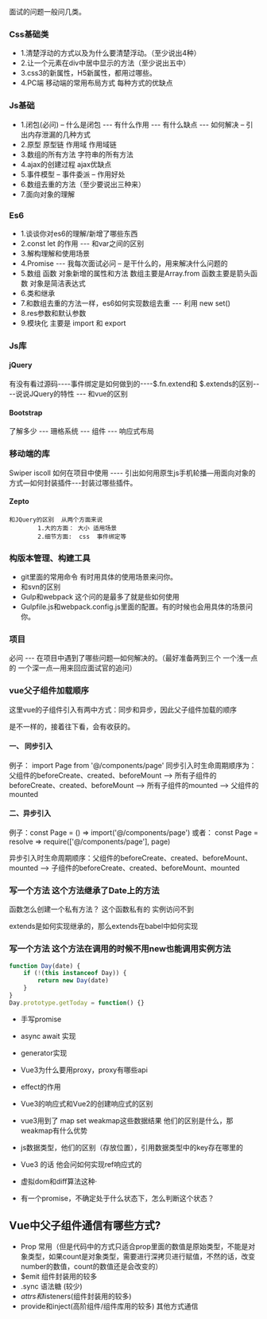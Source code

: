 
面试的问题一般问几类。

### Css基础类 
* 1.清楚浮动的方式以及为什么要清楚浮动。（至少说出4种）
* 2.让一个元素在div中居中显示的方法（至少说出五中）
* 3.css3的新属性，H5新属性，都用过哪些。
* 4.PC端 移动端的常用布局方式  每种方式的优缺点

### Js基础
* 1.闭包(必问) – 什么是闭包 --- 有什么作用 --- 有什么缺点 --- 如何解决 – 引出内存泄漏的几种方式
* 2.原型 原型链  作用域 作用域链
* 3.数组的所有方法 字符串的所有方法
* 4.ajax的创建过程 ajax优缺点
* 5.事件模型 – 事件委派 – 作用好处
* 6.数组去重的方法（至少要说出三种来）
* 7.面向对象的理解

### Es6
* 1.谈谈你对es6的理解/新增了哪些东西
* 2.const let 的作用 --- 和var之间的区别
* 3.解构理解和使用场景
* 4.Promise --- 我每次面试必问 – 是干什么的，用来解决什么问题的
* 5.数组 函数 对象新增的属性和方法 数组主要是Array.from 函数主要是箭头函数 对象是简洁表达式
* 6.类和继承
* 7.和数组去重的方法一样，es6如何实现数组去重 --- 利用 new set() 
* 8.res参数和默认参数
* 9.模块化 主要是 import 和 export

### Js库 
#### jQuery 
有没有看过源码----事件绑定是如何做到的----$.fn.extend和 $.extends的区别----说说JQuery的特性 --- 和vue的区别
#### Bootstrap
了解多少 --- 珊格系统 --- 组件 --- 响应式布局
### 移动端的库
Swiper iscoll 如何在项目中使用 ---- 引出如何用原生js手机轮播—用面向对象的方式—如何封装插件---封装过哪些插件。
#### Zepto 
    和JQuery的区别  从两个方面来说 
            1.大的方面： 大小 适用场景 
            2.细节方面:  css  事件绑定等

### 构版本管理、构建工具
* git里面的常用命令 有时用具体的使用场景来问你。
* 和svn的区别
* Gulp和webpack 这个问的是最多了就是些如何使用 
* Gulpfile.js和webpack.config.js里面的配置。有的时候也会用具体的场景问你。
           

### 项目
必问 --- 在项目中遇到了哪些问题—如何解决的。（最好准备两到三个 一个浅一点的 一个深一点—用来回应面试官的追问）

### vue父子组件加载顺序
这里vue的子组件引入有两中方式：同步和异步，因此父子组件加载的顺序

是不一样的，接着往下看，会有收获的。

#### 一、 同步引入

例子： import Page from '@/components/page'
同步引入时生命周期顺序为：父组件的beforeCreate、created、beforeMount --> 所有子组件的beforeCreate、created、beforeMount --> 所有子组件的mounted --> 父组件的mounted

#### 二、异步引入

例子：const Page = () => import('@/components/page')
或者： const Page = resolve => require(['@/components/page'], page)

异步引入时生命周期顺序：父组件的beforeCreate、created、beforeMount、mounted --> 子组件的beforeCreate、created、beforeMount、mounted


### 写一个方法    这个方法继承了Date上的方法

函数怎么创建一个私有方法？
这个函数私有的  实例访问不到

extends是如何实现继承的，那么extends在babel中如何实现


### 写一个方法  这个方法在调用的时候不用new也能调用实例方法
```js
function Day(date) {
    if (!(this instanceof Day)) {
        return new Day(date)
    }
}
Day.prototype.getToday = function() {}
```


* 手写promise
 
* async   await  实现
 
* generator实现

* Vue3为什么要用proxy，proxy有哪些api

* effect的作用

* Vue3的响应式和Vue2的创建响应式的区别

* vue3用到了 map  set  weakmap这些数据结果  他们的区别是什么，那weakmap有什么优势

* js数据类型，他们的区别（存放位置），引用数据类型中的key存在哪里的

* Vue3 的话   他会问如何实现ref响应式的

* 虚拟dom和diff算法这种·


* 有一个promise，不确定处于什么状态下，怎么判断这个状态？


## Vue中父子组件通信有哪些方式?
* Prop 常用（但是代码中的方式只适合prop里面的数值是原始类型，不能是对象类型，如果count是对象类型，需要进行深拷贝进行赋值，不然的话，改变number的数值，count的数值还是会改变的）
* $emit 组件封装用的较多
* .sync 语法糖  (较少)
* $attrs和$listeners(组件封装用的较多)
* provide和inject(高阶组件/组件库用的较多)
其他方式通信
